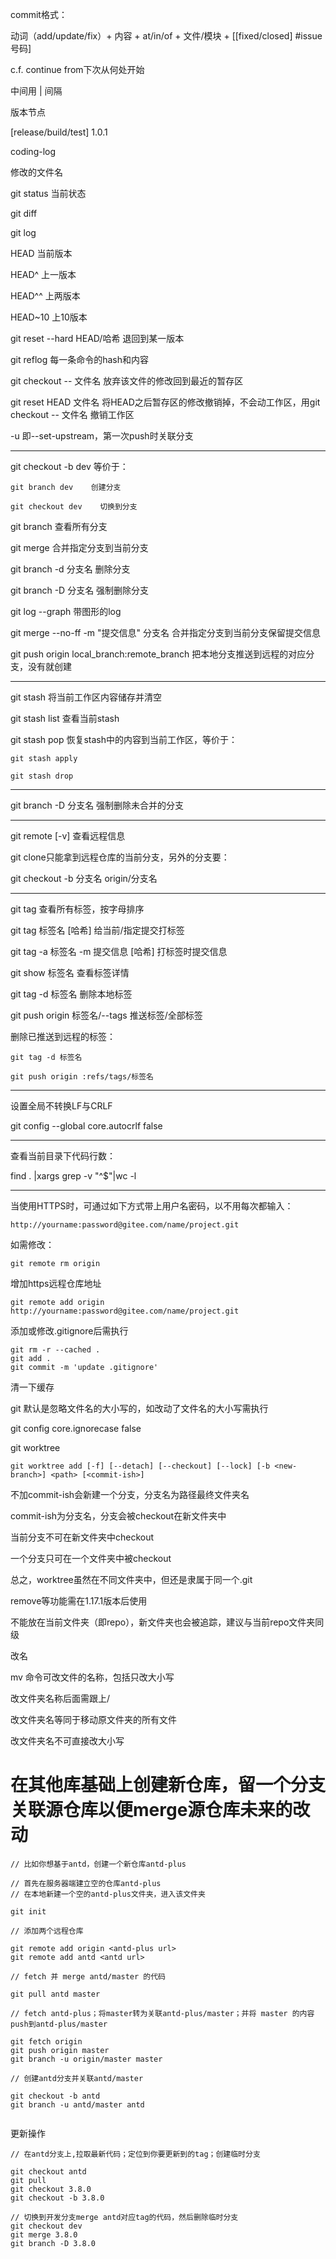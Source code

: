  commit格式：

动词（add/update/fix）+ 内容 + at/in/of + 文件/模块 + [[fixed/closed] #issue号码]

c.f. continue from下次从何处开始

中间用 | 间隔

版本节点

[release/build/test] 1.0.1

coding-log

修改的文件名



git status    当前状态

git diff

git log

HEAD    当前版本

HEAD^    上一版本

HEAD^^    上两版本

HEAD~10    上10版本

git reset --hard HEAD/哈希 退回到某一版本

git reflog    每一条命令的hash和内容

git checkout -- 文件名    放弃该文件的修改回到最近的暂存区

git reset HEAD 文件名    将HEAD之后暂存区的修改撤销掉，不会动工作区，用git checkout -- 文件名    撤销工作区

-u    即--set-upstream，第一次push时关联分支

---

git checkout -b dev    等价于：

	git branch dev    创建分支
	
	git checkout dev    切换到分支

git branch    查看所有分支

git merge    合并指定分支到当前分支

git branch -d 分支名    删除分支

git branch -D 分支名    强制删除分支

git log --graph    带图形的log

git merge --no-ff -m "提交信息" 分支名    合并指定分支到当前分支保留提交信息

git push origin local_branch:remote_branch 把本地分支推送到远程的对应分支，没有就创建

---

git stash    将当前工作区内容储存并清空

git stash list    查看当前stash

git stash pop   恢复stash中的内容到当前工作区，等价于：

	git stash apply
	
	git stash drop

---

git branch -D 分支名    强制删除未合并的分支

---

git remote [-v]    查看远程信息

git clone只能拿到远程仓库的当前分支，另外的分支要：

git checkout -b 分支名 origin/分支名

---

git tag    查看所有标签，按字母排序

git tag 标签名 [哈希]    给当前/指定提交打标签

git tag -a 标签名 -m 提交信息 [哈希]    打标签时提交信息

git show 标签名    查看标签详情

git tag -d 标签名    删除本地标签

git push origin 标签名/--tags    推送标签/全部标签

删除已推送到远程的标签：

	git tag -d 标签名
	
	git push origin :refs/tags/标签名

---

设置全局不转换LF与CRLF

git config --global core.autocrlf false

---

查看当前目录下代码行数：

find . |xargs grep -v "^$"|wc -l

---

当使用HTTPS时，可通过如下方式带上用户名密码，以不用每次都输入：

```
http://yourname:password@gitee.com/name/project.git
```

如需修改：

```
git remote rm origin
```

增加https远程仓库地址

```
git remote add origin http://yourname:password@gitee.com/name/project.git
```
添加或修改.gitignore后需执行

```
git rm -r --cached .
git add .
git commit -m 'update .gitignore'
```

清一下缓存



git 默认是忽略文件名的大小写的，如改动了文件名的大小写需执行

git config core.ignorecase false



git worktree

```
git worktree add [-f] [--detach] [--checkout] [--lock] [-b <new-branch>] <path> [<commit-ish>]
```

不加commit-ish会新建一个分支，分支名为路径最终文件夹名

commit-ish为分支名，分支会被checkout在新文件夹中

当前分支不可在新文件夹中checkout

一个分支只可在一个文件夹中被checkout

总之，worktree虽然在不同文件夹中，但还是隶属于同一个.git

remove等功能需在1.17.1版本后使用

不能放在当前文件夹（即repo），新文件夹也会被追踪，建议与当前repo文件夹同级



改名

mv 命令可改文件的名称，包括只改大小写

改文件夹名称后面需跟上/

改文件夹名等同于移动原文件夹的所有文件

改文件夹名不可直接改大小写



# 在其他库基础上创建新仓库，留一个分支关联源仓库以便merge源仓库未来的改动

```
// 比如你想基于antd，创建一个新仓库antd-plus

// 首先在服务器端建立空的仓库antd-plus
// 在本地新建一个空的antd-plus文件夹，进入该文件夹

git init

// 添加两个远程仓库

git remote add origin <antd-plus url>
git remote add antd <antd url>

// fetch 并 merge antd/master 的代码

git pull antd master

// fetch antd-plus；将master转为关联antd-plus/master；并将 master 的内容push到antd-plus/master

git fetch origin
git push origin master
git branch -u origin/master master

// 创建antd分支并关联antd/master

git checkout -b antd
git branch -u antd/master antd


```

更新操作

```
// 在antd分支上,拉取最新代码；定位到你要更新到的tag；创建临时分支

git checkout antd
git pull
git checkout 3.8.0
git checkout -b 3.8.0

// 切换到开发分支merge antd对应tag的代码，然后删除临时分支
git checkout dev
git merge 3.8.0
git branch -D 3.8.0
```

